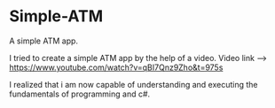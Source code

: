 # Simple-ATM
A simple ATM app.

I tried to create a simple ATM app by the help of a video. Video link --> https://www.youtube.com/watch?v=qBI7Qnz9Zho&t=975s


I realized that i am now capable of understanding and executing the fundamentals of programming and c#.  
